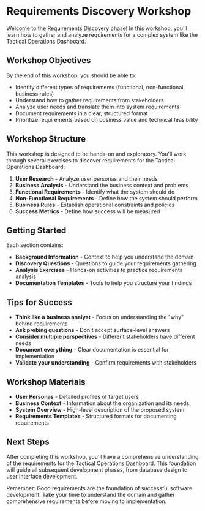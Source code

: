# Requirements Discovery Workshop

Welcome to the Requirements Discovery phase! In this workshop, you'll learn how to gather and analyze requirements for a complex system like the Tactical Operations Dashboard.

## Workshop Objectives

By the end of this workshop, you should be able to:

- Identify different types of requirements (functional, non-functional, business rules)
- Understand how to gather requirements from stakeholders
- Analyze user needs and translate them into system requirements
- Document requirements in a clear, structured format
- Prioritize requirements based on business value and technical feasibility

## Workshop Structure

This workshop is designed to be hands-on and exploratory. You'll work through several exercises to discover requirements for the Tactical Operations Dashboard:

1. **User Research** - Analyze user personas and their needs
2. **Business Analysis** - Understand the business context and problems
3. **Functional Requirements** - Identify what the system should do
4. **Non-Functional Requirements** - Define how the system should perform
5. **Business Rules** - Establish operational constraints and policies
6. **Success Metrics** - Define how success will be measured

## Getting Started

Each section contains:

- **Background Information** - Context to help you understand the domain
- **Discovery Questions** - Questions to guide your requirements gathering
- **Analysis Exercises** - Hands-on activities to practice requirements analysis
- **Documentation Templates** - Tools to help you structure your findings

## Tips for Success

- **Think like a business analyst** - Focus on understanding the "why" behind requirements
- **Ask probing questions** - Don't accept surface-level answers
- **Consider multiple perspectives** - Different stakeholders have different needs
- **Document everything** - Clear documentation is essential for implementation
- **Validate your understanding** - Confirm requirements with stakeholders

## Workshop Materials

- **User Personas** - Detailed profiles of target users
- **Business Context** - Information about the organization and its needs
- **System Overview** - High-level description of the proposed system
- **Requirements Templates** - Structured formats for documenting requirements

## Next Steps

After completing this workshop, you'll have a comprehensive understanding of the requirements for the Tactical Operations Dashboard. This foundation will guide all subsequent development phases, from database design to user interface development.

Remember: Good requirements are the foundation of successful software development. Take your time to understand the domain and gather comprehensive requirements before moving to implementation.
